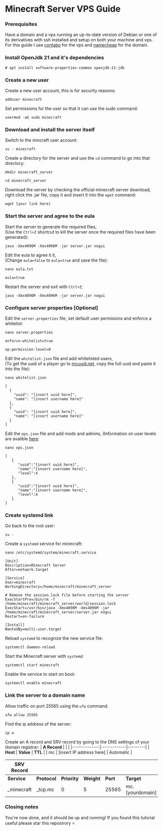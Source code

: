 # Minecraft Server VPS Guide
### Prerequisites
Have a domain and a vps running an up-to-date version of Debian or one of its derivatives with ssh installed and setup on both your machine and vps. For this guide I use [contabo](https://contabo.com/) for the vps and [namecheap](https://www.namecheap.com/) for the domain.

### Install OpenJdk 21 and it's dependencies
```
# apt install software-properties-common openjdk-21-jdk
```
### Create a new user
Create a new user account, this is for security reasons:
```
adduser minecraft
```
Set permissions for the user so that it can use the sudo command:
```
usermod -aG sudo minecraft
```
### Download and install the server itself
Switch to the mincraft user account:
```
su - minecraft
```
Create a directory for the server and use the `cd` command to go into that directory:
```
mkdir minecraft_server
```
```
cd minecraft_server
```
Download the server by checking the official minecraft server download, right click the .jar file, copy it and insert it into the `wget` command:
```
wget [your link here]
```
### Start the server and agree to the eula
Start the server to generate the required files,  
(Use the `Ctrl+Z` shortcut to kill the server once the required files have been generated):
```
java -Xmx4096M -Xms4096M -jar server.jar nogui 
```
Edit the eula to agree it it,  
(Change `eula=false` to `eula=true` and save the file):
```
nano eula.txt
```
```
eula=true
```
Restart the server and exit with `Ctrl+Z`:
```
java -Xmx4096M -Xms4096M -jar server.jar nogui
```
### Configure server properties [Optional]
Edit the `server.properties` file, set default user permisions and enforce a whitelist:
```
nano server.properties
```
```
enforce-whitelist=true
```
```
op-permission-level=0
```
Edit the `whitelist.json` file and add whitelisted users,  
(To get the uuid of a player go to [mcuuid.net](https://mcuuid.net), copy the full uuid and paste it into the file):
```
nano whitelist.json
```
```
[
  {
    "uuid": "[insert uuid here]",
    "name": "[insert username here]"
  },
  {
    "uuid": "[insert uuid here]",
    "name": "[insert username here]"
  }
]
```
Edit the `ops.json` file and add mods and admins,
(Information on user levels are avalible [here](https://minecraft.wiki/w/Permission_level):
```
nano ops.json
```
```
[
   {
      "uuid":"[insert uuid here]",
      "name":"[insert username here]",
      "level":4
   },
   {
      "uuid":"[insert uuid here]",
      "name":"[insert username here]",
      "level":4
   }
]​
```
### Create systemd link
Go back to the root user:
```
su -
```
Create a `systemd` service for minecraft:
```
nano /etc/systemd/system/minecraft.service
```
```
[Unit]
Description=Minecraft Server
After=network.target

[Service]
User=minecraft
WorkingDirectory=/home/minecraft/minecraft_server

# Remove the session.lock file before starting the server
ExecStartPre=/bin/rm -f /home/minecraft/minecraft_server/world/session.lock
ExecStart=/usr/bin/java -Xmx4096M -Xms4096M -jar /home/minecraft/minecraft_server/server.jar nogui
Restart=on-failure

[Install]
WantedBy=multi-user.target
```
Reload `systemd` to recognize the new service file:
```
systemctl daemon-reload
```
Start the Minecraft server with `systemd`:
```
systemctl start minecraft
```
Enable the service to start on boot:
```
systemctl enable minecraft
```
### Link the server to a domain name
Allow traffic on port 25565 using the `ufw` command:
```
ufw allow 25565
```
Find the ip address of the server:
```
ip a
```
Create an A record and SRV record by going to the DNS settings of your domain registrar:
| **A Record** |             |         |
|--------------|-------------|---------|
| **Host**     | **Value**   | **TTL** |
| mc           | [insert IP address here] | Automatic |

| **SRV Record** |             |            |          |        |                    |
|----------------|-------------|------------|----------|--------|--------------------|
| **Service**    | **Protocol**| **Priority** | **Weight** | **Port** | **Target** |
| _minecraft     | _tcp.mc     | 0          | 5        | 25565  | mc.[yourdomain]    |

### Closing notes
You're now done, and it should be up and running! If you found this tutorial useful please star this reposirory :star:
